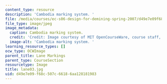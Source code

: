 ```yaml
---
content_type: resource
description: 'Cambodia marking system. '
file: /media/courses/ec-s06-design-for-demining-spring-2007/d49e7e09f68c507c66186aa128181983_lane03.jpg
file_type: image/jpeg
image_metadata:
  caption: Cambodia marking system.
  credit: 'Credit: Image courtesy of MIT OpenCourseWare, course staff, and students.'
  image-alt: 'Cambodia marking system. '
learning_resource_types: []
ocw_type: OCWImage
parent_title: Lane Markings
parent_type: CourseSection
resourcetype: Image
title: lane03.jpg
uid: d49e7e09-f68c-507c-6618-6aa128181983
---
```

